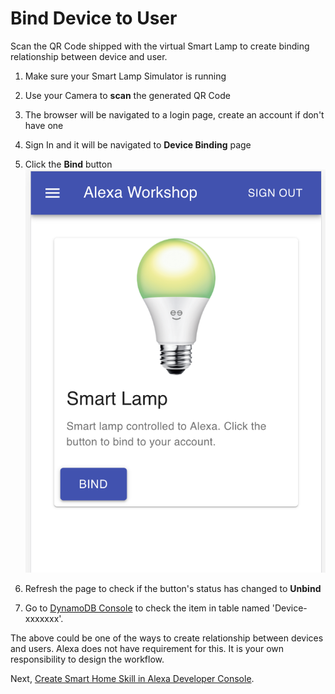 # Bind Device to User 

Scan the QR Code shipped with the virtual Smart Lamp to create binding
relationship between device and user.

1. Make sure your Smart Lamp Simulator is running

1. Use your Camera to **scan** the generated QR Code

1. The browser will be navigated to a login page, create an account if don't
have one

1. Sign In and it will be navigated to **Device Binding** page

1. Click the **Bind** button   
![](assets/ui-device-bind.png)

1. Refresh the page to check if the button's status has changed to **Unbind**

1. Go to [DynamoDB Console](https://console.aws.amazon.com/dynamodb/home?region=us-east-1) to check the item in table named 'Device-xxxxxxx'.

The above could be one of the ways to create relationship between devices and users.
Alexa does not have requirement for this. It is your own responsibility to design
the workflow.

Next, [Create Smart Home Skill in Alexa Developer Console](./create-skill.md).
